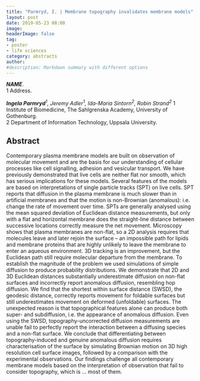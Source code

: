 ```yaml
---
title: "Parmryd, I. | Membrane topography invalidates membrane models"
layout: post
date: 2019-05-23 08:00
image:
headerImage: false
tag:
- poster
- life sciences
category: abstracts
author:
#description: Markdown summary with different options
---
```


_**NAME**_.<br/>
1 Address.<br/>

_**Ingela Parmryd**<sup>1</sup>, Jeremy Adler<sup>1</sup>, Ida-Maria Sintorn<sup>2</sup>, Robin Strand<sup>2</sup>_
1 Institute of Biomedicine, The Sahlgrenska Academy, University of Gothenburg.<br/>
2 Department of Information Technology, Uppsala University.<br/>

## Abstract

Contemporary plasma membrane models are built on observation of molecular movement and are the basis for our understanding of cellular processes like cell signalling, adhesion and vesicular transport. We have previously demonstrated that live cells are neither flat nor smooth, which has serious implications for these models. Several features of the models are based on interpretations of single particle tracks (SPT) on live cells. SPT reports that diffusion in the plasma membrane is much slower than in artificial membranes and that the motion is non-Brownian (anomalous): i.e. change the rate of movement over time. SPTs are generally analysed using the mean squared deviation of Euclidean distance measurements, but only with a flat and horizontal membrane does the straight-line distance between successive locations correctly measure the net movement. Microscopy shows that plasma membranes are non-flat, so a 2D analysis requires that molecules leave and later rejoin the surface – an impossible path for lipids and membrane proteins that are highly unlikely to leave the membrane to enter an aqueous environment. 3D tracking is an improvement, but the Euclidean path still require molecular departure from the membrane. To establish the magnitude of the problem we used simulations of simple diffusion to produce probability distributions. We demonstrate that 2D and 3D Euclidean distances substantially underestimate diffusion on non-flat surfaces and incorrectly report anomalous diffusion, resembling hop diffusion. We find that the shortest within surface distance (SWSD), the geodesic distance, correctly reports movement for foldable surfaces but still underestimates movement on deformed (unfoldable) surfaces. The unexpected reason is that topographical features alone can produce both super- and subdiffusion, i.e. the appearance of anomalous diffusion. Even using the SWSD, topography-uncorrected diffusion measurements are unable fail to perfectly report the interaction between a diffusing species and a non-flat surface. We conclude that differentiating between topography-induced and genuine anomalous diffusion requires characterisation of the surface by simulating Brownian motion on 3D high resolution cell surface images, followed by a comparison with the experimental observations. Our findings challenge all contemporary membrane models based on the interpretation of observation that fail to consider topography, which is … most of them.<br/>

